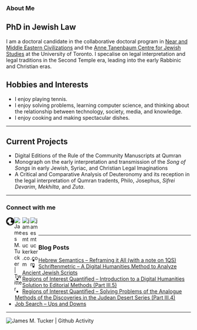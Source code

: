 ### About Me

## PhD in Jewish Law

I am a doctoral candidate in the collaborative doctoral program in [Near and Middle Eastern Civilizations][NMC] and the [Anne Tanenbaum Centre for Jewish Studies][CJS] at the University of Toronto. I specalise on legal interpretation and legal traditions in the Second Temple era, leading into the early Rabbinic and Christian eras.

## Hobbies and Interests

* I enjoy playing tennis.
* I enjoy solving problems, learning computer science, and thinking about the relationship between technology, society, media, and knowledge.
* I enjoy cooking and making spectacular dishes.

---

## Current Projects

* Digital Editions of the Rule of the Community Manuscripts at Qumran
* Monograph on the early interpretation and transmission of the _Song of Songs_ in early Jewish, Syriac, and Christian Legal Imaginations
* A Critical and Comparative Analysis of Deuteronomy and its reception in the legal interpretation of Qumran tradents, Philo, Josephus, _Sifrei Devarim_, _Mekhilta_, and _Zuta_.

---

### Connect with me

[<img align="left" alt="jamesmtucker.com" width="22px" src="https://raw.githubusercontent.com/iconic/open-iconic/master/svg/globe.svg" />][website]
[<img align="left" alt="James M. Tucker | Twitter" width="22px" src="https://cdn.jsdelivr.net/npm/simple-icons@v3/icons/twitter.svg" />][twitter]
[<img align="left" alt="jamesmtucker.com" width="22px" src="https://cdn.jsdelivr.net/npm/simple-icons@v3/icons/linkedin.svg" />][linkedin]
[<img align="left" alt="jamesmtucker.com" width="22px" src="https://cdn.jsdelivr.net/npm/simple-icons@v3/icons/academia.svg" />][academia]

<br />
<br />

---

### Blog Posts
<!-- BLOG-POST-LIST:START -->
- [Hebrew Semantics – Reframing it All (with a note on 1QS)](https://jamesmtucker.com/?p=831&utm_source=rss&utm_medium=rss&utm_campaign=hebrew-semantics-reframing-it-all-with-a-note-on-1qs)
- [Schriftenmetric – A Digital Humanities Method to Analyze Ancient Jewish Scripts](https://jamesmtucker.com/?p=823&utm_source=rss&utm_medium=rss&utm_campaign=schriftenmetric-a-digital-humanities-method-to-analyze-ancient-jewish-scripts)
- [Regions of Interest Quantified – Introduction to a Digital Humanities Solution to Editorial Methods (Part III.5)](https://jamesmtucker.com/?p=758&utm_source=rss&utm_medium=rss&utm_campaign=regions-of-interest-quantified-introduction-to-a-digital-humanities-solution-to-editorial-methods-part-iii-5)
- [Regions of Interest Quantified – Solving Problems of the Analogue Methods of the Discoveries in the Judean Desert Series (Part III.4)](https://jamesmtucker.com/?p=618&utm_source=rss&utm_medium=rss&utm_campaign=regions-of-interest-quantified-solving-problems-of-the-analogue-methods-of-the-discoveries-in-the-judean-desert-series-part-iii-4)
- [Job Search – Ups and Downs](https://jamesmtucker.com/?p=687&utm_source=rss&utm_medium=rss&utm_campaign=job-search-ups-and-downs)
<!-- BLOG-POST-LIST:END -->

---
<img align="left" alt="James M. Tucker | Github Activity" src="https://github-readme-stats.vercel.app/api?username=JamesMTucker&show_icons=true&hide_border=true&count_private=true" />

[website]: https://jamesmtucker.com
[twitter]: https://twitter.com/James_M_Tucker
[linkedin]: https://www.linkedin.com/in/james-m-tucker-7082251b0/
[academia]: https://utoronto.academia.edu/JamesTucker
[NMC]: https://nmc.utoronto.ca/
[CJS]: http://www.cjs.utoronto.ca/